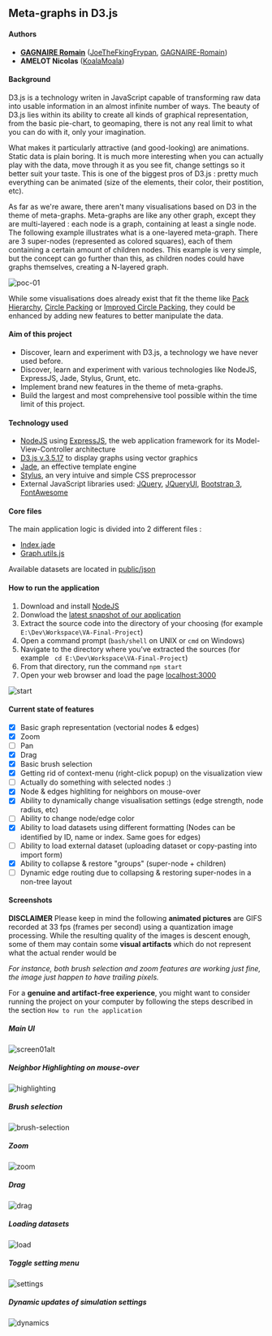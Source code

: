 ## Meta-graphs in D3.js ##

#### Authors ####

- [__GAGNAIRE Romain__](mailto:romgagnaire@gmail.com) ([JoeTheFkingFrypan](https://github.com/JoeTheFkingFrypan), [GAGNAIRE-Romain](https://github.com/GAGNAIRE-Romain))
- __AMELOT Nicolas__ ([KoalaMoala](https://github.com/KoalaMoala))

#### Background ####

D3.js is a technology writen in JavaScript capable of transforming raw data into usable information in an almost infinite number of ways. The beauty of D3.js lies within its ability to create all kinds of graphical representation, from the basic pie-chart, to geomaping, there is not any real limit to what you can do with it, only your imagination. 

What makes it particularly attractive (and good-looking) are animations. Static data is plain boring. It is much more interesting when you can actually play with the data, move through it as you see fit, change settings so it better suit your taste. This is one of the biggest pros of D3.js : pretty much everything can be animated (size of the elements, their color, their postition, etc).

As far as we're aware, there aren't many visualisations based on D3 in the theme of meta-graphs. Meta-graphs are like any other graph, except they are multi-layered : each node is a graph, containing at least a single node. The following example illustrates what is a one-layered meta-graph. There are 3 super-nodes (represented as colored squares), each of them containing a certain amount of children nodes. This example is very simple, but the concept can go further than this, as children nodes could have graphs themselves, creating a N-layered graph.

![poc-01](https://cloud.githubusercontent.com/assets/2607260/16344929/314cce70-3a0d-11e6-93b6-00741cc0ec94.png)

While some visualisations does already exist that fit the theme like [Pack Hierarchy](http://mbostock.github.io/d3/talk/20111116/pack-hierarchy.html), [Circle Packing](https://bl.ocks.org/mbostock/raw/4063530/) or [Improved Circle Packing](https://bl.ocks.org/mbostock/raw/467f1a0db47753cc630e/), they could be enhanced by adding new features to better manipulate the data.

#### Aim of this project ####

- Discover, learn and experiment with D3.js, a technology we have never used before.
- Discover, learn and experiment with various technologies like NodeJS, ExpressJS, Jade, Stylus, Grunt, etc.
- Implement brand new features in the theme of meta-graphs.
- Build the largest and most comprehensive tool possible within the time limit of this project.

#### Technology used ####

- [NodeJS](https://nodejs.org/en/) using [ExpressJS](http://expressjs.com/), the web application framework for its Model-View-Controller architecture
- [D3.js v.3.5.17](https://d3js.org/) to display graphs using vector graphics
- [Jade](http://jade-lang.com/), an effective template engine
- [Stylus](http://stylus-lang.com/), an very intuive and simple CSS preprocessor 
- External JavaScript libraries used: [JQuery](https://jquery.com/), [JQueryUI](https://jqueryui.com/), [Bootstrap 3](http://getbootstrap.com/), [FontAwesome](http://fontawesome.io/)

#### Core files ###

The main application logic is divided into 2 different files :

- [Index.jade](https://github.com/JoeTheFkingFrypan/VA-Final-Project/blob/master/views/index.jade)
- [Graph.utils.js](https://github.com/JoeTheFkingFrypan/VA-Final-Project/blob/master/public/javascripts/graph.utils.js)

Available datasets are located in [public/json](https://github.com/JoeTheFkingFrypan/VA-Final-Project/tree/master/public/json)

#### How to run the application ####

1. Download and install [NodeJS](https://nodejs.org/en/)
2. Donwload the [latest snapshot of our application](https://github.com/JoeTheFkingFrypan/VA-Final-Project/archive/master.zip)
3. Extract the source code into the directory of your choosing (for example `E:\Dev\Workspace\VA-Final-Project`)
4. Open a command prompt (`bash/shell` on UNIX or `cmd` on Windows)
5. Navigate to the directory where you've extracted the sources (for example ` cd E:\Dev\Workspace\VA-Final-Project`)
6. From that directory, run the command `npm start`
7. Open your web browser and load the page [localhost:3000](localhost:3000)

![start](https://cloud.githubusercontent.com/assets/2607260/16365521/45880cdc-3bd0-11e6-9100-5a279a06ea7e.gif)

#### Current state of features ####

- [x] Basic graph representation (vectorial nodes & edges)
- [x] Zoom
- [ ] Pan
- [x] Drag
- [x] Basic brush selection
- [x] Getting rid of context-menu (right-click popup) on the visualization view
- [ ] Actually do something with selected nodes :)
- [x] Node & edges highliting for neighbors on mouse-over
- [x] Ability to dynamically change visualisation settings (edge strength, node radius, etc)
- [ ] Ability to change node/edge color
- [x] Ability to load datasets using different formatting (Nodes can be identified by ID, name or index. Same goes for edges)
- [ ] Ability to load external dataset (uploading dataset or copy-pasting into import form)
- [x] Ability to collapse & restore "groups" (super-node + children)
- [ ] Dynamic edge routing due to collapsing & restoring super-nodes in a non-tree layout

#### Screenshots ####

__DISCLAIMER__ Please keep in mind the following __animated pictures__ are GIFS recorded at 33 fps (frames per second) using a quantization image processing. While the resulting quality of the images is descent enough, some of them may contain some __visual artifacts__ which do not represent what the actual render would be 

*For instance, both brush selection and zoom features are working just fine, the image just happen to have trailing pixels.*

For a __genuine and artifact-free experience__, you might want to consider running the project on your computer by following the steps described in the section `How to run the application`

##### __Main UI__ #####

![screen01alt](https://cloud.githubusercontent.com/assets/2607260/16345359/8d79eb5e-3a0f-11e6-847c-1658bc1a987a.png)

##### __Neighbor Highlighting on mouse-over__ #####
 
![highlighting](https://cloud.githubusercontent.com/assets/2607260/16346355/d43fa664-3a14-11e6-8b78-d8fd4d8b7ad6.gif)

##### __Brush selection__ ######

![brush-selection](https://cloud.githubusercontent.com/assets/2607260/16346391/096e237e-3a15-11e6-82d5-4c578c1b1d5b.gif)

##### __Zoom__ ######

![zoom](https://cloud.githubusercontent.com/assets/2607260/16346396/14fdff8e-3a15-11e6-96d7-9b04e3f43ea7.gif)

##### __Drag__ ######

![drag](https://cloud.githubusercontent.com/assets/2607260/16346404/26270c88-3a15-11e6-9102-884badb7cf5a.gif)

##### __Loading datasets__ ######

![load](https://cloud.githubusercontent.com/assets/2607260/16346805/415aa67a-3a17-11e6-9ab3-ee543d9f7492.gif)

##### __Toggle setting menu__ ######
 
![settings](https://cloud.githubusercontent.com/assets/2607260/16346850/7d639d2a-3a17-11e6-8fd2-b8db3293a1aa.gif)

##### __Dynamic updates of simulation settings__ ######
 
![dynamics](https://cloud.githubusercontent.com/assets/2607260/16346947/0c0aa6cc-3a18-11e6-9cbb-95750becc11d.gif)